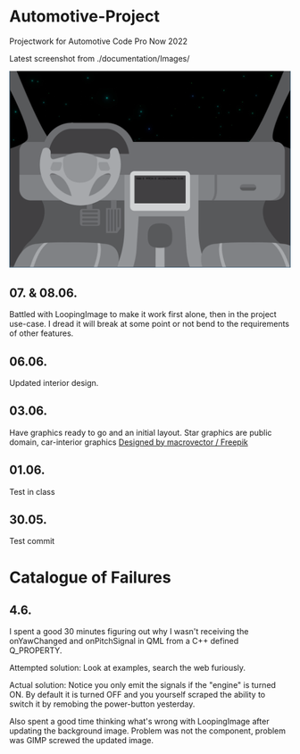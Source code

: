 # Automotive-Project
Projectwork for Automotive Code Pro Now 2022

Latest screenshot from ./documentation/Images/

<img src="documentation/Images/Screenshot0806.png"></img>

## 07. & 08.06.

Battled with LoopingImage to make it work first alone, then in the project use-case. I dread it will break at some point or not bend to the requirements of other features.

## 06.06.

Updated interior design.

## 03.06.

Have graphics ready to go and an initial layout. Star graphics are public domain, car-interior graphics <a href="http://www.freepik.com">Designed by macrovector / Freepik</a>

## 01.06.
Test in class

## 30.05.
Test commit

# Catalogue of Failures

## 4.6.

I spent a good 30 minutes figuring out why I wasn't receiving the onYawChanged and onPitchSignal in QML from a C++ defined Q_PROPERTY.

Attempted solution: Look at examples, search the web furiously.

Actual solution: Notice you only emit the signals if the "engine" is turned ON. By default it is turned OFF and you yourself scraped the ability to switch it by remobing the power-button yesterday.

Also spent a good time thinking what's wrong with LoopingImage after updating the background image. Problem was not the component, problem was GIMP screwed the updated image.
